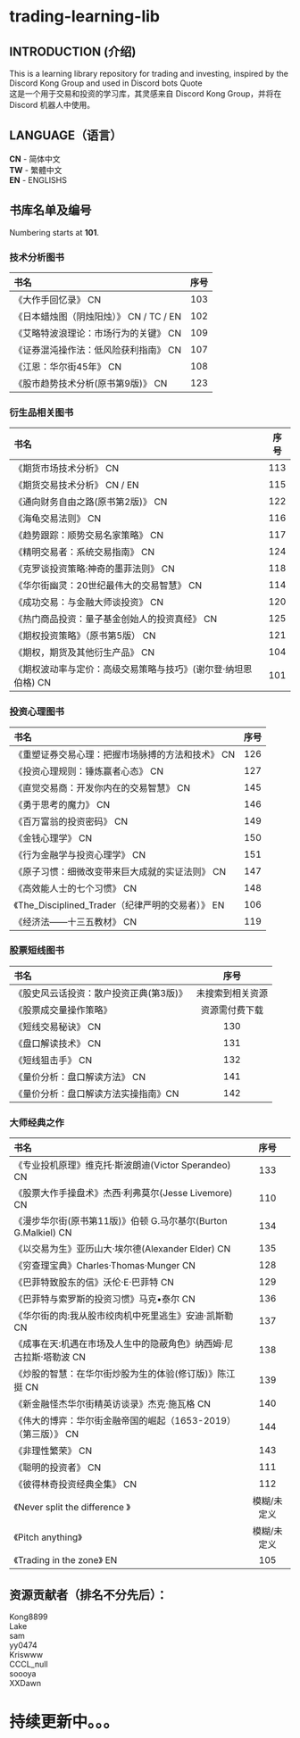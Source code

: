 # trading-learning-lib

INTRODUCTION (介绍)
-----
This is a learning library repository for trading and investing, inspired by the Discord Kong Group and used in Discord bots Quote  
这是一个用于交易和投资的学习库，其灵感来自 Discord Kong Group，并将在 Discord 机器人中使用。




LANGUAGE（语言）
-----
**CN** - 简体中文   
**TW** - 繁體中文  
**EN** - ENGLISHS

书库名单及编号
------
Numbering starts at **101**.  
### 技术分析图书
|书名|序号|
|:----|:----:|
|《大作手回忆录》  CN	|103|
|《日本蜡烛图（阴烛阳烛）》  CN / TC / EN	|102|
|《艾略特波浪理论：市场行为的关键》  CN|109|
|《证券混沌操作法：低风险获利指南》  CN|107|
|《江恩：华尔街45年》  CN|108|
|《股市趋势技术分析(原书第9版)》  CN|123|

### 衍生品相关图书
|书名|序号|
|:----|:----:|
|《期货市场技术分析》  CN|113|
|《期货交易技术分析》	CN / EN|115|
|《通向财务自由之路(原书第2版)》  CN|122|
|《海龟交易法则》	  CN|116|
|《趋势跟踪：顺势交易名家策略》	  CN|117|
|《精明交易者：系统交易指南》	  CN|124|
|《克罗谈投资策略:神奇的墨菲法则》	  CN|118|
|《华尔街幽灵：20世纪最伟大的交易智慧》	  CN|114|
|《成功交易：与金融大师谈投资》	  CN|120|
|《热门商品投资：量子基金创始人的投资真经》	  CN|125|
|《期权投资策略》（原书第5版）	  CN|121|
|《期权，期货及其他衍生产品》	  CN|104|
|《期权波动率与定价：高级交易策略与技巧》(谢尔登·纳坦恩伯格)  CN|101|

### 投资心理图书
|书名|序号|
|:----|:----:|
|《重塑证券交易心理：把握市场脉搏的方法和技术》	  CN|126|
|《投资心理规则：锤炼赢者心态》	  CN|127|
|《直觉交易商：开发你内在的交易智慧》  CN|145|
|《勇于思考的魔力》   CN|146|
|《百万富翁的投资密码》  CN|149|
|《金钱心理学》  CN|150|
|《行为金融学与投资心理学》  CN|151|
|《原子习惯：细微改变带来巨大成就的实证法则》  CN|147|
|《高效能人士的七个习惯》  CN|148|
|《The_Disciplined_Trader（纪律严明的交易者）》  EN|106|
|《经济法——十三五教材》  CN|119|  

### 股票短线图书
|书名|序号|
|:----|:----:|
《股史风云话投资：散户投资正典(第3版)》	 |未搜索到相关资源|
《股票成交量操作策略》	|资源需付费下载|
《短线交易秘诀》	  CN|130|
《盘口解读技术》	  CN|131|
《短线狙击手》	  CN|132|
《量价分析：盘口解读方法》  CN|141|
《量价分析：盘口解读方法实操指南》CN|142|

### 大师经典之作
|书名|序号|
|:----|:----:|
《专业投机原理》维克托·斯波朗迪(Victor Sperandeo)   CN|133|
《股票大作手操盘术》杰西·利弗莫尔(Jesse Livemore)	  CN|110|
《漫步华尔街(原书第11版)》伯顿 G.马尔基尔(Burton G.Malkiel)  CN|134|
《以交易为生》亚历山大·埃尔德(Alexander Elder)	  CN|135|
《穷查理宝典》Charles·Thomas·Munger  CN|128|
《巴菲特致股东的信》沃伦·E·巴菲特  CN|129|
《巴菲特与索罗斯的投资习惯》马克•泰尔	  CN|136|
《华尔街的肉:我从股市绞肉机中死里逃生》安迪·凯斯勒	  CN|137|
《成事在天:机遇在市场及人生中的隐蔽角色》纳西姆·尼古拉斯·塔勒波	  CN|138|
《炒股的智慧：在华尔街炒股为生的体验(修订版)》陈江挺	  CN|139|
《新金融怪杰华尔街精英访谈录》杰克·施瓦格	  CN|140|
《伟大的博弈：华尔街金融帝国的崛起（1653-2019）（第三版）》	  CN|144|
《非理性繁荣》	  CN|143|
《聪明的投资者》	  CN|111|
《彼得林奇投资经典全集》	  CN|112|
《Never split the difference 》	|模糊/未定义|
《Pitch anything》	|模糊/未定义|
《Trading in the zone》 	EN|105|



资源贡献者（排名不分先后）：
----
Kong8899  
Lake  
sam  
yy0474  
Kriswww  
CCCL_null  
soooya  
XXDawn 


持续更新中。。。
====